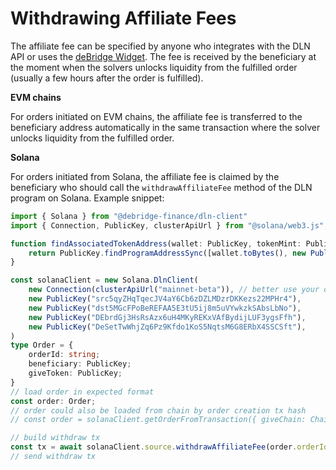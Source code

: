 # Withdrawing Affiliate Fees

The affiliate fee can be specified by anyone who integrates with the DLN API or uses the [deBridge Widget](https://app.debridge.finance/widget). The fee is received by the beneficiary at the moment when the solvers unlocks liquidity from the fulfilled order (usually a few hours after the order is fulfilled).



**EVM chains**

For orders initiated on EVM chains, the affiliate fee is transferred to the beneficiary address automatically in the same transaction where the solver unlocks liquidity from the fulfilled order.

**Solana**

For orders initiated from Solana, the affiliate fee is claimed by the beneficiary who should call the `withdrawAffiliateFee`  method of the DLN program on Solana. Example snippet:

```typescript
import { Solana } from "@debridge-finance/dln-client"
import { Connection, PublicKey, clusterApiUrl } from "@solana/web3.js";

function findAssociatedTokenAddress(wallet: PublicKey, tokenMint: PublicKey): [PublicKey, number] {
    return PublicKey.findProgramAddressSync([wallet.toBytes(), new PublicKey("TokenkegQfeZyiNwAJbNbGKPFXCWuBvf9Ss623VQ5DA").toBytes(), tokenMint.toBytes()], new PublicKey("ATokenGPvbdGVxr1b2hvZbsiqW5xWH25efTNsLJA8knL"));
}

const solanaClient = new Solana.DlnClient(
    new Connection(clusterApiUrl("mainnet-beta")), // better use your own RPC
    new PublicKey("src5qyZHqTqecJV4aY6Cb6zDZLMDzrDKKezs22MPHr4"), 
    new PublicKey("dst5MGcFPoBeREFAA5E3tU5ij8m5uVYwkzkSAbsLbNo"), 
    new PublicKey("DEbrdGj3HsRsAzx6uH4MKyREKxVAfBydijLUF3ygsFfh"), 
    new PublicKey("DeSetTwWhjZq6Pz9Kfdo1KoS5NqtsM6G8ERbX4SSCSft"),
)
type Order = {
    orderId: string;
    beneficiary: PublicKey;
    giveToken: PublicKey;
}
// load order in expected format
const order: Order; 
// order could also be loaded from chain by order creation tx hash
// const order = solanaClient.getOrderFromTransaction({ giveChain: ChainId.Solana, txHash: "create tx hash" }, {});

// build withdraw tx
const tx = await solanaClient.source.withdrawAffiliateFee(order.orderId, order.beneficiary, findAssociatedTokenAddress(order.beneficiary, order.giveToken)[0]);
// send withdraw tx
```

